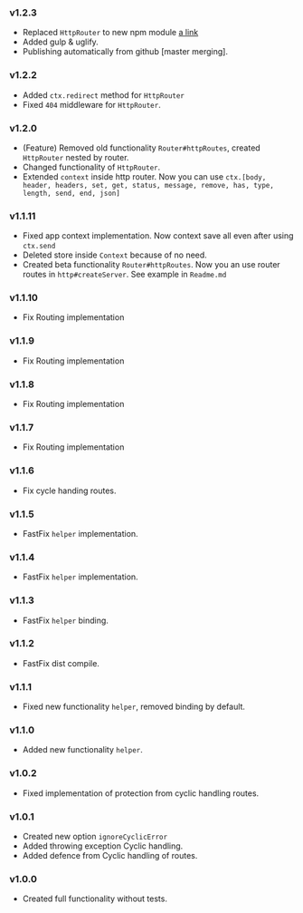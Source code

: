 ### v1.2.3
* Replaced `HttpRouter` to new npm module [a link](https://www.npmjs.com/package/midmare-http-router)
* Added gulp & uglify.
* Publishing automatically from github \[master merging].

### v1.2.2
* Added `ctx.redirect` method for `HttpRouter`
* Fixed `404` middleware for `HttpRouter`.

### v1.2.0
* (Feature) Removed old functionality `Router#httpRoutes`, created `HttpRouter` nested by router.
* Changed functionality of `HttpRouter`.
* Extended `context` inside http router. Now you can use `ctx.[body, header, headers, set, get, status, message, remove, has, type, length, send, end, json]`

### v1.1.11
* Fixed app context implementation. Now context save all even after using `ctx.send`
* Deleted store inside `Context` because of no need.
* Created beta functionality `Router#httpRoutes`. Now you an use router routes in `http#createServer`.
See example in `Readme.md` 

### v1.1.10
* Fix Routing implementation

### v1.1.9
* Fix Routing implementation

### v1.1.8
* Fix Routing implementation

### v1.1.7
* Fix Routing implementation

### v1.1.6
* Fix cycle handing routes.

### v1.1.5
* FastFix `helper` implementation.

### v1.1.4
* FastFix `helper` implementation.

### v1.1.3
* FastFix `helper` binding.

### v1.1.2
* FastFix dist compile.

### v1.1.1
* Fixed new functionality `helper`, removed binding by default.

### v1.1.0
* Added new functionality `helper`.

### v1.0.2
* Fixed implementation of protection from cyclic handling routes.

### v1.0.1
* Created new option `ignoreCyclicError`
* Added throwing exception Cyclic handling.
* Added defence from Cyclic handling of routes.

### v1.0.0
* Created full functionality without tests.